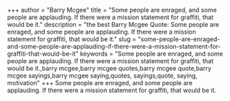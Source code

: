 +++
author = "Barry Mcgee"
title = "Some people are enraged, and some people are applauding. If there were a mission statement for graffiti, that would be it."
description = "the best Barry Mcgee Quote: Some people are enraged, and some people are applauding. If there were a mission statement for graffiti, that would be it."
slug = "some-people-are-enraged-and-some-people-are-applauding-if-there-were-a-mission-statement-for-graffiti-that-would-be-it"
keywords = "Some people are enraged, and some people are applauding. If there were a mission statement for graffiti, that would be it.,barry mcgee,barry mcgee quotes,barry mcgee quote,barry mcgee sayings,barry mcgee saying,quotes, sayings,quote, saying, motivation"
+++
Some people are enraged, and some people are applauding. If there were a mission statement for graffiti, that would be it.
